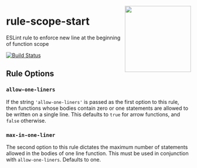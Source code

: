 <a href="http://hapijs.com"><img src="https://raw.githubusercontent.com/hapijs/assets/master/images/family.png" width="180px" align="right" /></a>

# rule-scope-start

ESLint rule to enforce new line at the beginning of function scope

[![Build Status](https://travis-ci.org/hapijs/rule-scope-start.svg?branch=master)](https://travis-ci.org/hapijs/rule-scope-start)

## Rule Options

### `allow-one-liners`

If the string `'allow-one-liners'` is passed as the first option to this rule,
then functions whose bodies contain zero or one statements are allowed to be
written on a single line. This defaults to `true` for arrow functions, and
`false` otherwise.

### `max-in-one-liner`

The second option to this rule dictates the maximum number of statements allowed
in the bodies of one line function. This must be used in conjunction with
`allow-one-liners`. Defaults to one.

